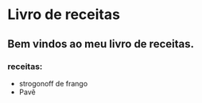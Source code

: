# Livro de receitas

## Bem vindos ao meu livro de receitas.

### receitas:

- strogonoff de frango
- Pavê
